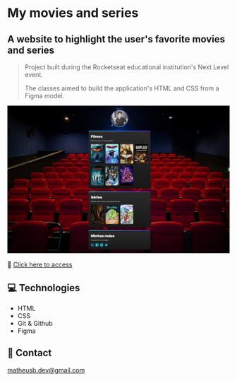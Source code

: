 # My movies and series

## A website to highlight the user's favorite movies and series

> Project built during the Rocketseat educational institution's Next Level event.
> 
> The classes aimed to build the application's HTML and CSS from a Figma model.

![preview](./.github/preview.png)

🔗 [Click here to access](https://matheusborgesdev.github.io/My-movies-and-series/)

## 💻 Technologies

- HTML
- CSS
- Git & Github
- Figma

## 📧 Contact

matheusb.dev@gmail.com
